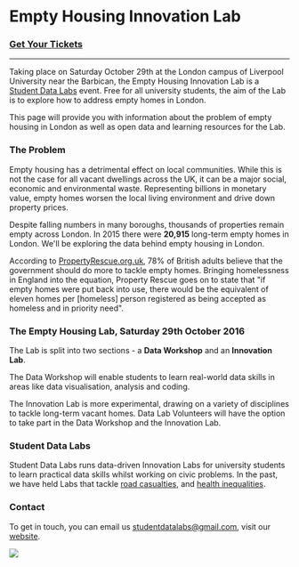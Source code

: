 # Empty Housing Innovation Lab

### [Get Your Tickets](https://www.eventbrite.co.uk/e/empty-housing-innovation-lab-tickets-27443479185)
---
Taking place on Saturday October 29th at the London campus of Liverpool University near the Barbican, the Empty Housing Innovation Lab is a [Student Data Labs](https://studentdatalabs.com) event. Free for all university students, the aim of the Lab is to explore how to address empty homes in London.

This page will provide you with information about the problem of empty housing in London as well as open data and learning resources for the Lab.

### The Problem
Empty housing has a detrimental effect on local communities. While this is not the case for all vacant dwellings across the UK, it can be a major social, economic and environmental waste. Representing billions in monetary value, empty homes worsen the local living environment and drive down property prices.

Despite falling numbers in many boroughs, thousands of properties remain empty across London. In 2015 there were <b>20,915</b> long-term empty homes in London. We'll be exploring the data behind empty housing in London.

According to [PropertyRescue.org.uk](http://www.propertyrescue.co.uk/about-property-rescue/home-buyers-news/entryid/1158/empty-homes-in-england/), 78% of British adults believe that the government should do more to tackle empty homes. Bringing homelessness in England into the equation, Property Rescue goes on to state that "if empty homes were put back into use, there would be the equivalent of eleven homes per [homeless] person registered as being accepted as homeless and in priority need".

### The Empty Housing Lab, Saturday 29th October 2016
The Lab is split into two sections - a <b>Data Workshop</b> and an <b>Innovation Lab</b>. 

The Data Workshop will enable students to learn real-world data skills in areas like data visualisation, analysis and coding. 

The Innovation Lab is more experimental, drawing on a variety of disciplines to tackle long-term vacant homes. Data Lab Volunteers will have the option to take part in the Data Workshop and the Innovation Lab.

### Student Data Labs
Student Data Labs runs data-driven Innovation Labs for university students to learn practical data skills whilst working on civic problems. In the past, we have held Labs that tackle [road casualties](https://github.com/StudentDataLabs/VisionZeroInnovationLab), and [health inequalities](https://github.com/StudentDataLabs/HealthInnovationLab). 

### Contact
To get in touch, you can email us <u>studentdatalabs@gmail.com</u>, visit our [website](https://studentdatalabs.com).

![](https://studentdatalabs.files.wordpress.com/2016/01/newlogo4-e1460235034568.png)
